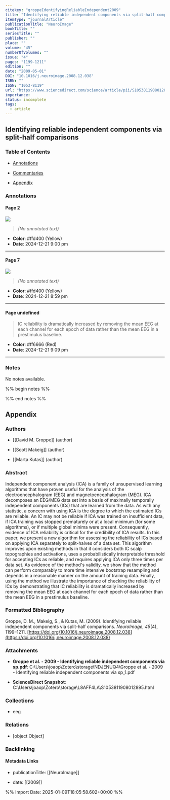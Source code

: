 ```yaml
---
citekey: "groppeIdentifyingReliableIndependent2009"
title: "Identifying reliable independent components via split-half comparisons"
itemType: "journalArticle"
publicationTitle: "NeuroImage"
bookTitle: ""
seriesTitle: ""
publisher: ""
place: ""
volume: "45"
numberOfVolumes: ""
issue: "4"
pages: "1199-1211"
edition: ""
date: "2009-05-01"
DOI: "10.1016/j.neuroimage.2008.12.038"
ISBN: ""
ISSN: "1053-8119"
url: "https://www.sciencedirect.com/science/article/pii/S1053811908012895"
importance: 
status: incomplete
tags:
  - article
---
```


## Identifying reliable independent components via split-half comparisons

### Table of Contents

- [Annotations](#annotations)

+ [Commentaries](#commentaries)

- [Appendix](#appendix)

### Annotations




#### Page 2




![](<0 - Supplementary/images/groppeIdentifyingReliableIndependent2009.md/image-2-x28-y297.png>)



> *(No annotated text)*




- **Color**: #ffd400 (Yellow)
- **Date**: 2024-12-21 9:00 pm

---



#### Page 7




![](<0 - Supplementary/images/groppeIdentifyingReliableIndependent2009.md/image-7-x40-y45.png>)



> *(No annotated text)*




- **Color**: #ffd400 (Yellow)
- **Date**: 2024-12-21 8:59 pm

---



#### Page undefined







> IC reliability is dramatically increased by removing the mean EEG at each channel for each epoch of data rather than the mean EEG in a prestimulus baseline.





- **Color**: #ff6666 (Red)
- **Date**: 2024-12-21 9:09 pm

---





### Notes


No notes available.


%% begin notes %%

<!-- Write your personal notes here -->

%% end notes %%

## Appendix

### Authors


- [[David M. Groppe]] (author)

- [[Scott Makeig]] (author)

- [[Marta Kutas]] (author)



### Abstract

Independent component analysis (ICA) is a family of unsupervised learning algorithms that have proven useful for the analysis of the electroencephalogram (EEG) and magnetoencephalogram (MEG). ICA decomposes an EEG/MEG data set into a basis of maximally temporally independent components (ICs) that are learned from the data. As with any statistic, a concern with using ICA is the degree to which the estimated ICs are reliable. An IC may not be reliable if ICA was trained on insufficient data, if ICA training was stopped prematurely or at a local minimum (for some algorithms), or if multiple global minima were present. Consequently, evidence of ICA reliability is critical for the credibility of ICA results. In this paper, we present a new algorithm for assessing the reliability of ICs based on applying ICA separately to split-halves of a data set. This algorithm improves upon existing methods in that it considers both IC scalp topographies and activations, uses a probabilistically interpretable threshold for accepting ICs as reliable, and requires applying ICA only three times per data set. As evidence of the method's validity, we show that the method can perform comparably to more time intensive bootstrap resampling and depends in a reasonable manner on the amount of training data. Finally, using the method we illustrate the importance of checking the reliability of ICs by demonstrating that IC reliability is dramatically increased by removing the mean EEG at each channel for each epoch of data rather than the mean EEG in a prestimulus baseline.


### Formatted Bibliography

Groppe, D. M., Makeig, S., & Kutas, M. (2009). Identifying reliable independent components via split-half comparisons. _NeuroImage_, _45_(4), 1199–1211. [https://doi.org/10.1016/j.neuroimage.2008.12.038](https://doi.org/10.1016/j.neuroimage.2008.12.038)




### Attachments


- **Groppe et al. - 2009 - Identifying reliable independent components via sp.pdf**: C:\Users\joaop\Zotero\storage\NDJENUQ4\Groppe et al. - 2009 - Identifying reliable independent components via sp_1.pdf

- **ScienceDirect Snapshot**: C:\Users\joaop\Zotero\storage\L8AFF4LA\S1053811908012895.html




### Collections


- eeg




### Relations


- [object Object]



### Backlinking


#### Metadata Links


- publicationTitle: [[NeuroImage]]




- date: [[2009]]






%% Import Date: 2025-01-09T18:05:58.602+00:00 %%
